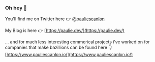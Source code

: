 ### Oh hey 👋

You'll find me on Twitter here 👉 [@pauliescanlon](https://twitter.com/PaulieScanlon)

My Blog is here 👉 [https://paulie.dev/](https://paulie.dev/)

... and for much less interesting commerical projects i've worked on for companies that make bazillions can be found here 👇 [https://www.pauliescanlon.io/](https://www.pauliescanlon.io/)
